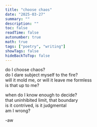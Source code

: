 ```yaml
---
title: "choose chaos"
date: "2025-03-27"
summary: ""
description: ""
toc: false
readTime: false
autonumber: true
math: true
tags: ["poetry", "writing"]
showTags: false
hideBackToTop: false
---
```


do I choose chaos?  
do I dare subject myself to the fire?  
will it mold me, or will it leave me formless  
is that up to me?  
  
when do I know enough to decide?  
that uninhibited limit, that boundary  
is it contrived, is it judgmental  
am I wrong?  

-aw